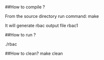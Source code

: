 ##How to compile ?

From the source directory run command:
	make

It will generate rbac output file rbac1

##How to run ?

./rbac

##How to clean?
make clean